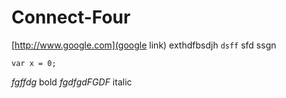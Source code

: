 # Connect-Four
[http://www.google.com](google link)
exthdfbsdjh `dsff` sfd ssgn
```
var x = 0;
```
*fgffdg* bold
_fgdfgdFGDF_ italic
